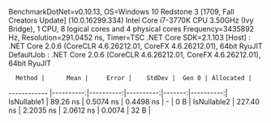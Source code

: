 
BenchmarkDotNet=v0.10.13, OS=Windows 10 Redstone 3 [1709, Fall Creators Update] (10.0.16299.334)
Intel Core i7-3770K CPU 3.50GHz (Ivy Bridge), 1 CPU, 8 logical cores and 4 physical cores
Frequency=3435892 Hz, Resolution=291.0452 ns, Timer=TSC
.NET Core SDK=2.1.103
  [Host]     : .NET Core 2.0.6 (CoreCLR 4.6.26212.01, CoreFX 4.6.26212.01), 64bit RyuJIT
  DefaultJob : .NET Core 2.0.6 (CoreCLR 4.6.26212.01, CoreFX 4.6.26212.01), 64bit RyuJIT


      Method |      Mean |     Error |    StdDev |  Gen 0 | Allocated |
------------ |----------:|----------:|----------:|-------:|----------:|
 IsNullable1 |  89.26 ns | 0.5074 ns | 0.4498 ns |      - |       0 B |
 IsNullable2 | 227.40 ns | 2.2035 ns | 2.0612 ns | 0.0074 |      32 B |
